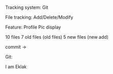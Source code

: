 Tracking system:
Git

File tracking:
Add/Delete/Modify

Feature: Profile Pic display

10 files
7 old files (old files)
5 new files (new add)

commit ->

Git:

I am Eklak
